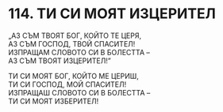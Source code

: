# 114. ТИ СИ МОЯТ ИЗЦЕРИТЕЛ

„АЗ СЪМ ТВОЯТ БОГ, КОЙТО ТЕ ЦЕРЯ,  
АЗ СЪМ ГОСПОД, ТВОЙ СПАСИТЕЛ!  
ИЗПРАЩАМ СЛОВОТО СИ В БОЛЕСТТА –  
АЗ СЪМ ТВОЯТ ИЗЦЕРИТЕЛ!”  

ТИ СИ МОЯТ БОГ, КОЙТО МЕ ЦЕРИШ,  
ТИ СИ ГОСПОД, МОЙ СПАСИТЕЛ!  
ИЗПРАЩАШ СЛОВОТО СИ В БОЛЕСТТА –  
ТИ СИ МОЯТ ИЗБЕРИТЕЛ!  


<DownloadsButton pdf="/pdf/114-ti-si-moqt-iztzeritel.pdf" />

<DownloadChordsButton pdf="/chords/114-ti-si-moqt-iztzeritel_akord.pdf"/>
